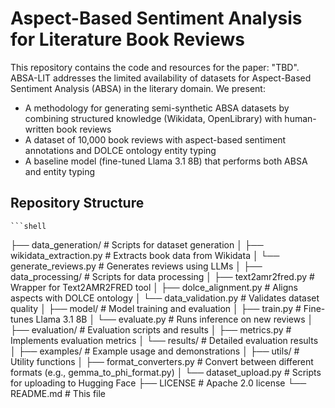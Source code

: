# Aspect-Based Sentiment Analysis for Literature Book Reviews

This repository contains the code and resources for the paper: "TBD". ABSA-LIT addresses the limited availability of datasets for Aspect-Based Sentiment Analysis (ABSA) in the literary domain. We present:

- A methodology for generating semi-synthetic ABSA datasets by combining structured knowledge (Wikidata, OpenLibrary) with human-written book reviews
- A dataset of 10,000 book reviews with aspect-based sentiment annotations and DOLCE ontology entity typing
- A baseline model (fine-tuned Llama 3.1 8B) that performs both ABSA and entity typing

## Repository Structure
    ```shell
├── data_generation/              # Scripts for dataset generation
│   ├── wikidata_extraction.py    # Extracts book data from Wikidata
│   └── generate_reviews.py       # Generates reviews using LLMs
│
├── data_processing/              # Scripts for data processing
│   ├── text2amr2fred.py          # Wrapper for Text2AMR2FRED tool
│   ├── dolce_alignment.py        # Aligns aspects with DOLCE ontology
│   └── data_validation.py        # Validates dataset quality
│
├── model/                        # Model training and evaluation
│   ├── train.py                  # Fine-tunes Llama 3.1 8B
│   └── evaluate.py              # Runs inference on new reviews
│
├── evaluation/                   # Evaluation scripts and results
│   ├── metrics.py                # Implements evaluation metrics
│   └── results/                  # Detailed evaluation results
│
├── examples/                     # Example usage and demonstrations
│
├── utils/                        # Utility functions
│   ├── format_converters.py      # Convert between different formats (e.g., gemma_to_phi_format.py)
│   └── dataset_upload.py         # Scripts for uploading to Hugging Face
├── LICENSE                       # Apache 2.0 license
└── README.md                     # This file
```
